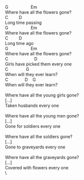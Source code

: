 G&nbsp;&nbsp;&nbsp;&nbsp;&nbsp;&nbsp;&nbsp;&nbsp;&nbsp;&nbsp;&nbsp;&nbsp;&nbsp;&nbsp;&nbsp;&nbsp;&nbsp;&nbsp;&nbsp;Em\
Where&nbsp;have&nbsp;all&nbsp;the&nbsp;flowers&nbsp;gone?\
C&nbsp;&nbsp;&nbsp;&nbsp;&nbsp;&nbsp;&nbsp;&nbsp;&nbsp;D\
Long&nbsp;time&nbsp;passing\
G&nbsp;&nbsp;&nbsp;&nbsp;&nbsp;&nbsp;&nbsp;&nbsp;&nbsp;&nbsp;&nbsp;&nbsp;&nbsp;&nbsp;&nbsp;&nbsp;&nbsp;&nbsp;&nbsp;Em\
Where&nbsp;have&nbsp;all&nbsp;the&nbsp;flowers&nbsp;gone?\
C&nbsp;&nbsp;&nbsp;&nbsp;&nbsp;&nbsp;&nbsp;&nbsp;&nbsp;D\
Long&nbsp;time&nbsp;ago\
G&nbsp;&nbsp;&nbsp;&nbsp;&nbsp;&nbsp;&nbsp;&nbsp;&nbsp;&nbsp;&nbsp;&nbsp;&nbsp;&nbsp;&nbsp;&nbsp;&nbsp;&nbsp;&nbsp;Em\
Where&nbsp;have&nbsp;all&nbsp;the&nbsp;flowers&nbsp;gone?\
C&nbsp;&nbsp;&nbsp;&nbsp;&nbsp;&nbsp;&nbsp;&nbsp;&nbsp;&nbsp;&nbsp;&nbsp;&nbsp;&nbsp;&nbsp;&nbsp;&nbsp;&nbsp;&nbsp;&nbsp;&nbsp;&nbsp;D\
Girls&nbsp;have&nbsp;picked&nbsp;them&nbsp;every&nbsp;one\
C&nbsp;&nbsp;&nbsp;&nbsp;&nbsp;&nbsp;&nbsp;&nbsp;&nbsp;&nbsp;&nbsp;&nbsp;&nbsp;&nbsp;&nbsp;G\
When&nbsp;will&nbsp;they&nbsp;ever&nbsp;learn?\
C&nbsp;&nbsp;&nbsp;&nbsp;&nbsp;&nbsp;&nbsp;&nbsp;&nbsp;&nbsp;&nbsp;&nbsp;&nbsp;&nbsp;D&nbsp;&nbsp;&nbsp;&nbsp;G\
When&nbsp;will&nbsp;they&nbsp;ever&nbsp;learn?\
\
Where&nbsp;have&nbsp;all&nbsp;the&nbsp;young&nbsp;girls&nbsp;gone?\
[...]\
Taken&nbsp;husbands&nbsp;every&nbsp;one\
&nbsp;\
Where&nbsp;have&nbsp;all&nbsp;the&nbsp;young&nbsp;men&nbsp;gone?\
[...]\
Gone&nbsp;for&nbsp;soldiers&nbsp;every&nbsp;one\
\
Where&nbsp;have&nbsp;all&nbsp;the&nbsp;soldiers&nbsp;gone?\
[...]\
Gone&nbsp;to&nbsp;graveyards&nbsp;every&nbsp;one\
\
Where&nbsp;have&nbsp;all&nbsp;the&nbsp;graveyards&nbsp;gone?\
[...]\
Covered&nbsp;with&nbsp;flowers&nbsp;every&nbsp;one\
\
